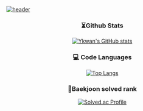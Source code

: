 [![header](https://capsule-render.vercel.app/api?type=waving&height=120&color=gradient&text=Youngkwan%20Cho&textBg=false&section=header&reversal=false&fontAlign=50&animation=fadeIn)](https://youngkwan-cho.github.io)

<div align="center">
  
### ⏳Github Stats
[![Ykwan's GitHub stats](https://repo-six-mauve.vercel.app/api?username=Youngkwan-Cho&show_icons=true&theme=dark&count_private=true&locale=kr)](https://github.com/Youngkwan-Cho/repo)

### 💻 Code Languages
[![Top Langs](https://repo-six-mauve.vercel.app/api/top-langs/?username=Youngkwan-Cho&layout=compact&locale=kr)](https://github.com/Youngkwan-Cho/repo)

### 🏅Baekjoon solved rank
[![Solved.ac Profile](http://mazassumnida.wtf/api/generate_badge?boj=dudrhks1009)](https://solved.ac/dudrhks1009)

</div>
